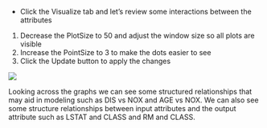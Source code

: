 - Click the Visualize tab and let’s review some interactions between the attributes

1. Decrease the PlotSize to 50 and adjust the window size so all plots are visible
2. Increase the PointSize to 3 to make the dots easier to see
3. Click the Update button to apply the changes

![](https://github.com/fenago/katacoda-scenarios/raw/master/machine-learning-mastery-weka/machine-learning-mastery-weka-chapter-25/steps/images/158.png)

Looking across the graphs we can see some structured relationships that may aid in modeling
such as DIS vs NOX and AGE vs NOX. We can also see some structure relationships between input
attributes and the output attribute such as LSTAT and CLASS and RM and CLASS.
